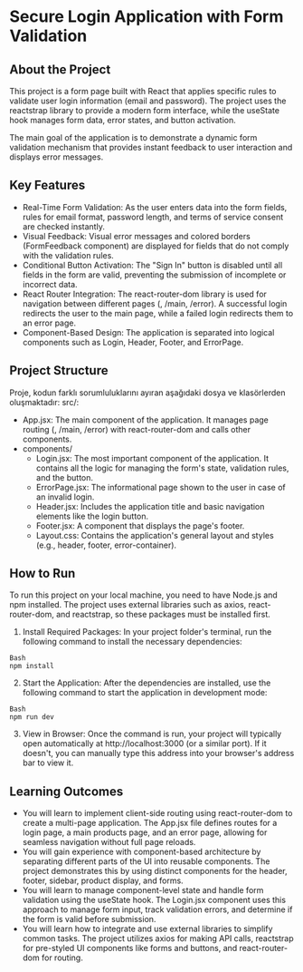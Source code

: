 # Secure Login Application with Form Validation
## About the Project
This project is a form page built with React that applies specific rules to validate user login information (email and password). The project uses the reactstrap library to provide a modern form interface, while the useState hook manages form data, error states, and button activation.

The main goal of the application is to demonstrate a dynamic form validation mechanism that provides instant feedback to user interaction and displays error messages.
## Key Features
* Real-Time Form Validation: As the user enters data into the form fields, rules for email format, password length, and terms of service consent are checked instantly.
* Visual Feedback: Visual error messages and colored borders (FormFeedback component) are displayed for fields that do not comply with the validation rules.
* Conditional Button Activation: The "Sign In" button is disabled until all fields in the form are valid, preventing the submission of incomplete or incorrect data.
* React Router Integration: The react-router-dom library is used for navigation between different pages (, /main, /error). A successful login redirects the user to the main page, while a failed login redirects them to an error page.
* Component-Based Design: The application is separated into logical components such as Login, Header, Footer, and ErrorPage.
## Project Structure
Proje, kodun farklı sorumluluklarını ayıran aşağıdaki dosya ve klasörlerden oluşmaktadır:
src/:
* App.jsx: The main component of the application. It manages page routing (, /main, /error) with react-router-dom and calls other components.
* components/
    * Login.jsx: The most important component of the application. It contains all the logic for managing the form's state, validation rules, and the button.
    * ErrorPage.jsx: The informational page shown to the user in case of an invalid login.
    * Header.jsx: Includes the application title and basic navigation elements like the login button.
    * Footer.jsx: A component that displays the page's footer.
    * Layout.css: Contains the application's general layout and styles (e.g., header, footer, error-container).
## How to Run
To run this project on your local machine, you need to have Node.js and npm installed. The project uses external libraries such as axios, react-router-dom, and reactstrap, so these packages must be installed first.
1. Install Required Packages: In your project folder's terminal, run the following command to install the necessary dependencies:
```
Bash
npm install
```
2. Start the Application: After the dependencies are installed, use the following command to start the application in development mode:
```
Bash
npm run dev
```
3. View in Browser: Once the command is run, your project will typically open automatically at http://localhost:3000 (or a similar port). If it doesn't, you can manually type this address into your browser's address bar to view it.
## Learning Outcomes
* You will learn to implement client-side routing using react-router-dom to create a multi-page application. The App.jsx file defines routes for a login page, a main products page, and an error page, allowing for seamless navigation without full page reloads.
* You will gain experience with component-based architecture by separating different parts of the UI into reusable components. The project demonstrates this by using distinct components for the header, footer, sidebar, product display, and forms.
* You will learn to manage component-level state and handle form validation using the useState hook. The Login.jsx component uses this approach to manage form input, track validation errors, and determine if the form is valid before submission.
* You will learn how to integrate and use external libraries to simplify common tasks. The project utilizes axios for making API calls, reactstrap for pre-styled UI components like forms and buttons, and react-router-dom for routing.